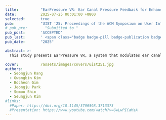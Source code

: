 ```yaml
---
title:          "EarPressure VR: Ear Canal Pressure Feedback for Enhancing Environmental Presence in Virtual Reality"
date:           2025-07-25 00:01:00 +0800
selected:       true
pub:            "UIST '25: Proceedings of the ACM Symposium on User Interface Software and Technology"
# pub_pre:        "Submitted to "
pub_post:       'ACCEPTED'
pub_last:       ' <span class="badge badge-pill badge-publication badge-success">Spotlight</span>'
pub_date:       "2025"

abstract: >-
  This study presents EarPressure VR, a system that modulates ear canal pressure to simulate atmospheric pressure changes in virtual reality (VR). EarPressure VR employs sealed earbuds and a linear stepper motor–driven syringe to generate controlled pressure variations within safe limits (±40 hPa relative to ambient pressure). Through two user studies, we evaluate (1) perceptual thresholds for detecting ear pressure in terms of direction (inward or outward) and intensity differences, and (2) the effect of ear pressure feedback on users’ sense of environmental presence across two VR scenarios involving gradual and discrete changes in ambient pressure. Results show that participants reliably identified pressure direction at thresholds of +14.4 hPa (inward) and –23.8 hPa (outward), and intensity differences at ±14.6% and ±34.9%, respectively. Pressure feedback significantly improved presence ratings, particularly when pressure variation was continuously adjusted to reflect environmental transitions. We conclude by discussing the broader applicability of ear canal pressure feedback in areas such as training, simulation, and everyday experiences.

cover:          /assets/images/covers/uist251.jpg
authors:
  - Seongjun Kang
  - Gwangbin Kim
  - Bocheon Gim
  - Jeongju Park
  - Semoo Shin
  - Seungjun Kim
#links:
  #Paper: https://doi.org/10.1145/3706598.3713373
  #Presentation: https://www.youtube.com/watch?v=GwLwPICaMsA
---
```

